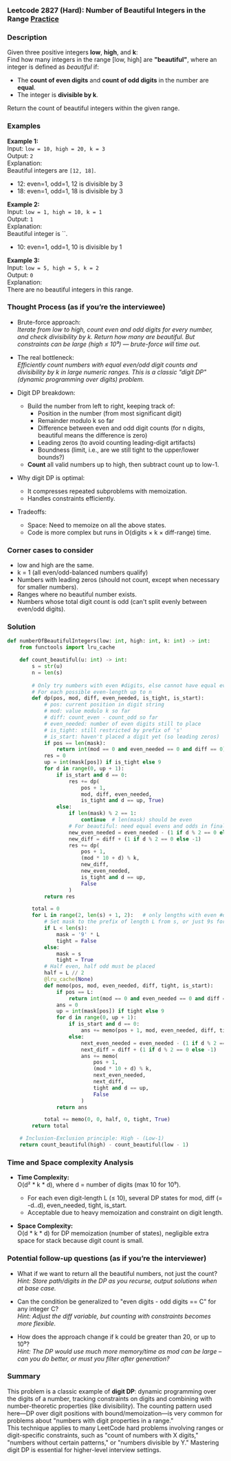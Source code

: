 ### Leetcode 2827 (Hard): Number of Beautiful Integers in the Range [Practice](https://leetcode.com/problems/number-of-beautiful-integers-in-the-range)

### Description  
Given three positive integers **low**, **high**, and **k**:  
Find how many integers in the range [low, high] are **"beautiful"**, where an integer is defined as *beautiful* if:

- The **count of even digits** and **count of odd digits** in the number are **equal**.
- The integer is **divisible by k**.

Return the count of beautiful integers within the given range.

### Examples  

**Example 1:**  
Input: `low = 10, high = 20, k = 3`  
Output: `2`  
Explanation:  
Beautiful integers are `[12, 18]`.  
- 12: even=1, odd=1, 12 is divisible by 3  
- 18: even=1, odd=1, 18 is divisible by 3

**Example 2:**  
Input: `low = 1, high = 10, k = 1`  
Output: `1`  
Explanation:  
Beautiful integer is ``.  
- 10: even=1, odd=1, 10 is divisible by 1

**Example 3:**  
Input: `low = 5, high = 5, k = 2`  
Output: `0`  
Explanation:  
There are no beautiful integers in this range.

### Thought Process (as if you’re the interviewee)  
- Brute-force approach:  
  *Iterate from low to high, count even and odd digits for every number, and check divisibility by k. Return how many are beautiful.*
  *But constraints can be large (high ≤ 10⁹) — brute-force will time out.*

- The real bottleneck:  
  *Efficiently count numbers with equal even/odd digit counts and divisibility by k in large numeric ranges. This is a classic "digit DP" (dynamic programming over digits) problem.*

- Digit DP breakdown:  
  - Build the number from left to right, keeping track of:
    - Position in the number (from most significant digit)
    - Remainder modulo k so far
    - Difference between even and odd digit counts (for n digits, beautiful means the difference is zero)
    - Leading zeros (to avoid counting leading-digit artifacts)
    - Boundness (limit, i.e., are we still tight to the upper/lower bounds?)
  - **Count** all valid numbers up to high, then subtract count up to low-1.

- Why digit DP is optimal:  
  - It compresses repeated subproblems with memoization.
  - Handles constraints efficiently.

- Tradeoffs:  
  - Space: Need to memoize on all the above states.
  - Code is more complex but runs in O(digits × k × diff-range) time.

### Corner cases to consider  
- low and high are the same.
- k = 1 (all even/odd-balanced numbers qualify)
- Numbers with leading zeros (should not count, except when necessary for smaller numbers).
- Ranges where no beautiful number exists.
- Numbers whose total digit count is odd (can't split evenly between even/odd digits).

### Solution

```python
def numberOfBeautifulIntegers(low: int, high: int, k: int) -> int:
    from functools import lru_cache

    def count_beautiful(u: int) -> int:
        s = str(u)
        n = len(s)
        
        # Only try numbers with even #digits, else cannot have equal even/odd
        # For each possible even-length up to n
        def dp(pos, mod, diff, even_needed, is_tight, is_start):
            # pos: current position in digit string
            # mod: value modulo k so far
            # diff: count_even - count_odd so far
            # even_needed: number of even digits still to place
            # is_tight: still restricted by prefix of 's'
            # is_start: haven't placed a digit yet (so leading zeros)
            if pos == len(mask):
                return int(mod == 0 and even_needed == 0 and diff == 0)
            res = 0
            up = int(mask[pos]) if is_tight else 9
            for d in range(0, up + 1):
                if is_start and d == 0:
                    res += dp(
                        pos + 1,
                        mod, diff, even_needed, 
                        is_tight and d == up, True)
                else:
                    if len(mask) % 2 == 1:
                        continue  # len(mask) should be even
                    # For beautiful: need equal evens and odds in final number
                    new_even_needed = even_needed - (1 if d % 2 == 0 else 0)
                    new_diff = diff + (1 if d % 2 == 0 else -1)
                    res += dp(
                        pos + 1,
                        (mod * 10 + d) % k,
                        new_diff,
                        new_even_needed,
                        is_tight and d == up,
                        False
                    )
            return res

        total = 0
        for L in range(2, len(s) + 1, 2):   # only lengths with even #digits
            # Set mask to the prefix of length L from s, or just 9s for less-than-max numbers
            if L < len(s):
                mask = '9' * L
                tight = False
            else:
                mask = s
                tight = True
            # Half even, half odd must be placed
            half = L // 2
            @lru_cache(None)
            def memo(pos, mod, even_needed, diff, tight, is_start):
                if pos == L:
                    return int(mod == 0 and even_needed == 0 and diff == 0 and not is_start)
                ans = 0
                up = int(mask[pos]) if tight else 9
                for d in range(0, up + 1):
                    if is_start and d == 0:
                        ans += memo(pos + 1, mod, even_needed, diff, tight and d == up, True)
                    else:
                        next_even_needed = even_needed - (1 if d % 2 == 0 else 0)
                        next_diff = diff + (1 if d % 2 == 0 else -1)
                        ans += memo(
                            pos + 1,
                            (mod * 10 + d) % k,
                            next_even_needed,
                            next_diff,
                            tight and d == up,
                            False
                        )
                return ans

            total += memo(0, 0, half, 0, tight, True)
        return total

    # Inclusion-Exclusion principle: High - (Low-1)
    return count_beautiful(high) - count_beautiful(low - 1)
```

### Time and Space complexity Analysis  

- **Time Complexity:**  
  O(d² \* k \* d), where d = number of digits (max 10 for 10⁹).  
  - For each even digit-length L (≤ 10), several DP states for mod, diff (= -d..d), even_needed, tight, is_start.
  - Acceptable due to heavy memoization and constraint on digit length.

- **Space Complexity:**  
  O(d \* k \* d) for DP memoization (number of states), negligible extra space for stack because digit count is small.

### Potential follow-up questions (as if you’re the interviewer)  

- What if we want to return all the beautiful numbers, not just the count?  
  *Hint: Store path/digits in the DP as you recurse, output solutions when at base case.*

- Can the condition be generalized to "even digits - odd digits == C" for any integer C?  
  *Hint: Adjust the diff variable, but counting with constraints becomes more flexible.*

- How does the approach change if k could be greater than 20, or up to 10⁹?  
  *Hint: The DP would use much more memory/time as mod can be large – can you do better, or must you filter after generation?*

### Summary
This problem is a classic example of **digit DP**: dynamic programming over the digits of a number, tracking constraints on digits and combining with number-theoretic properties (like divisibility). The counting pattern used here—DP over digit positions with bound/memoization—is very common for problems about "numbers with digit properties in a range."  
This technique applies to many LeetCode hard problems involving ranges or digit-specific constraints, such as "count of numbers with X digits," "numbers without certain patterns," or "numbers divisible by Y." Mastering digit DP is essential for higher-level interview settings.